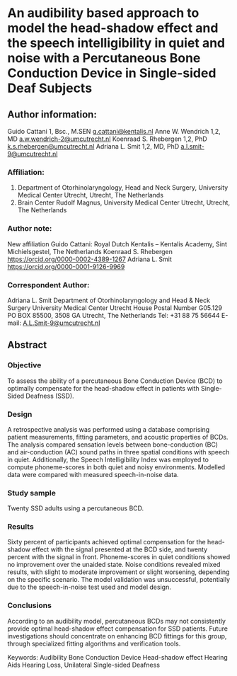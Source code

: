 # An audibility based approach to model the head-shadow effect and the speech intelligibility in quiet and noise with a Percutaneous Bone Conduction Device in Single-sided Deaf Subjects  

## Author information:
Guido Cattani 1, Bsc., M.SEN			g.cattani@kentalis.nl
Anne W. Wendrich 1,2, MD			    a.w.wendrich-2@umcutrecht.nl
Koenraad S. Rhebergen 1,2, PhD			k.s.rhebergen@umcutrecht.nl
Adriana L. Smit 1,2,  MD, PhD			a.l.smit-9@umcutrecht.nl

### Affiliation:
1. Department of Otorhinolaryngology, Head and Neck Surgery, University Medical Center Utrecht, Utrecht, The Netherlands
2. Brain Center Rudolf Magnus, University Medical Center Utrecht, Utrecht, The Netherlands 

### Author note:
New affiliation Guido Cattani: Royal Dutch Kentalis – Kentalis Academy, Sint Michielsgestel, The Netherlands
Koenraad S. Rhebergen 			    https://orcid.org/0000-0002-4389-1267
Adriana L. Smit 					https://orcid.org/0000-0001-9126-9969 

### Correspondent Author: 
Adriana L. Smit
Department of Otorhinolaryngology and Head & Neck Surgery
University Medical Center Utrecht
House Postal Number G05.129
PO BOX 85500, 3508 GA
Utrecht, The Netherlands
Tel: +31 88 75 56644
E-mail: 	A.L.Smit-9@umcutrecht.nl


## Abstract
### Objective 
To assess the ability of a percutaneous Bone Conduction Device (BCD) to optimally compensate for the head-shadow effect in patients with Single-Sided Deafness (SSD).
### Design
A retrospective analysis was performed using a database comprising patient measurements, fitting parameters, and acoustic properties of BCDs. The analysis compared sensation levels between bone-conduction (BC) and air-conduction (AC) sound paths in three spatial conditions with speech in quiet. Additionally, the Speech Intelligibility Index was employed to compute phoneme-scores in both quiet and noisy environments. Modelled data were compared with measured speech-in-noise data.
### Study sample 
Twenty SSD adults using a percutaneous BCD.
### Results 
Sixty percent of participants achieved optimal compensation for the head-shadow effect with the signal presented at the BCD side, and twenty percent with the signal in front. Phoneme-scores in quiet conditions showed no improvement over the unaided state. Noise conditions revealed mixed results, with slight to moderate improvement or slight worsening, depending on the specific scenario. The model validation was unsuccessful, potentially due to the speech-in-noise test used and model design. 
### Conclusions 
According to an audibility model, percutaneous BCDs may not consistently provide optimal head-shadow effect compensation for SSD patients. Future investigations should concentrate on enhancing BCD fittings for this group, through specialized fitting algorithms and verification tools.

Keywords:
Audibility 
Bone Conduction Device 
Head-shadow effect
Hearing Aids
Hearing Loss, Unilateral
Single-sided Deafness
